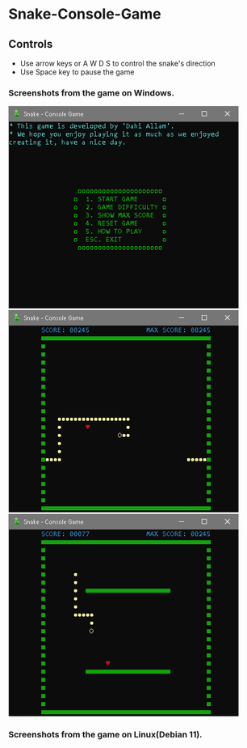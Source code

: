 # Snake-Console-Game

## Controls

- Use arrow keys or A W D S to control the snake's direction
- Use Space key to pause the game

### Screenshots from the game on Windows.
![](https://github.com/da7y3llam/Snake-Console-Game/blob/main/images/image1.png)
![](https://github.com/da7y3llam/Snake-Console-Game/blob/main/images/image2.png)
![](https://github.com/da7y3llam/Snake-Console-Game/blob/main/images/image3.png)

### Screenshots from the game on Linux(Debian 11).
